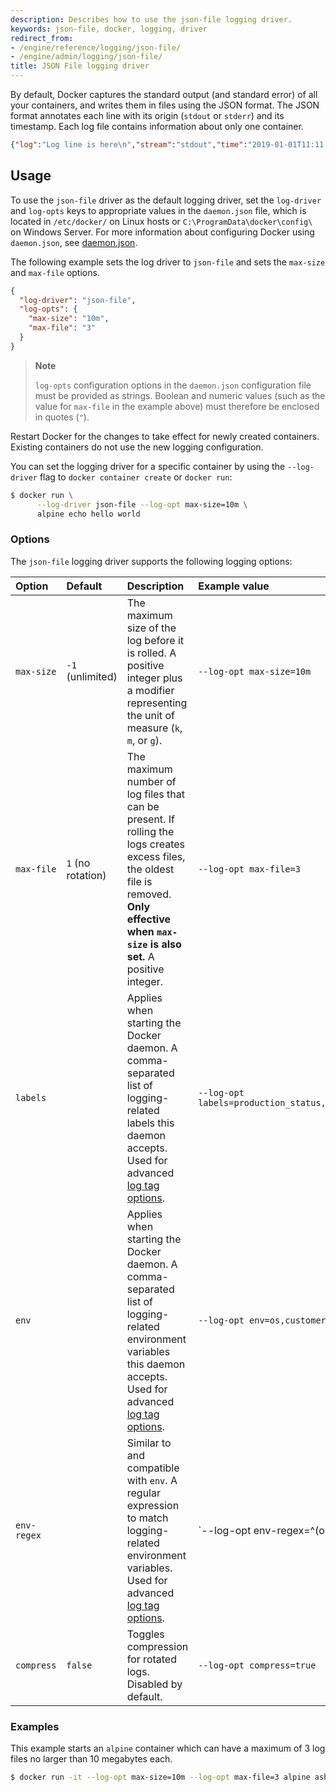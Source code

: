 ```yaml
---
description: Describes how to use the json-file logging driver.
keywords: json-file, docker, logging, driver
redirect_from:
- /engine/reference/logging/json-file/
- /engine/admin/logging/json-file/
title: JSON File logging driver
---
```



By default, Docker captures the standard output (and standard error) of all your containers,
and writes them in files using the JSON format. The JSON format annotates each line with its
origin (`stdout` or `stderr`) and its timestamp. Each log file contains information about
only one container.

```json
{"log":"Log line is here\n","stream":"stdout","time":"2019-01-01T11:11:11.111111111Z"}
```

## Usage

To use the `json-file` driver as the default logging driver, set the `log-driver`
and `log-opts` keys to appropriate values in the `daemon.json` file, which is
located in `/etc/docker/` on Linux hosts or
`C:\ProgramData\docker\config\` on Windows Server. For more information about
configuring Docker using `daemon.json`, see
[daemon.json](../../../engine/reference/commandline/dockerd.md#daemon-configuration-file).

The following example sets the log driver to `json-file` and sets the `max-size` and `max-file` options.

```json
{
  "log-driver": "json-file",
  "log-opts": {
    "max-size": "10m",
    "max-file": "3" 
  }
}
```

> **Note**
>
> `log-opts` configuration options in the `daemon.json` configuration file must
> be provided as strings. Boolean and numeric values (such as the value for
> `max-file` in the example above) must therefore be enclosed in quotes (`"`).

Restart Docker for the changes to take effect for newly created containers.
Existing containers do not use the new logging configuration.

You can set the logging driver for a specific container by using the
`--log-driver` flag to `docker container create` or `docker run`:

```bash
$ docker run \
      --log-driver json-file --log-opt max-size=10m \
      alpine echo hello world
```

### Options

The `json-file` logging driver supports the following logging options:

| Option         | Default           | Description                                                                                                                                                                                    | Example  value                                    |
|:---------------|:------------------|:-----------------------------------------------------------------------------------------------------------------------------------------------------------------------------------------------|:--------------------------------------------------|
| `max-size`     | `-1` (unlimited)  | The maximum size of the log before it is rolled. A positive integer plus a modifier representing the unit of measure (`k`, `m`, or `g`).                                                       | `--log-opt max-size=10m`                          |
| `max-file`     | `1` (no rotation) | The maximum number of log files that can be present. If rolling the logs creates excess files, the oldest file is removed. **Only effective when `max-size` is also set.** A positive integer. | `--log-opt max-file=3`                            |
| `labels`       |                   | Applies when starting the Docker daemon. A comma-separated list of logging-related labels this daemon accepts. Used for advanced [log tag options](log_tags.md).                               | `--log-opt labels=production_status,geo`          |
| `env`          |                   | Applies when starting the Docker daemon. A comma-separated list of logging-related environment variables this daemon accepts. Used for advanced [log tag options](log_tags.md).                | `--log-opt env=os,customer`                       |
| `env-regex`    |                   | Similar to and compatible with `env`. A regular expression to match logging-related environment variables. Used for advanced [log tag options](log_tags.md).                                   | `--log-opt env-regex=^(os|customer).`             |
| `compress`     | `false`           | Toggles compression for rotated logs. Disabled by default.                                                                                                                                     | `--log-opt compress=true`                         |


### Examples

This example starts an `alpine` container which can have a maximum of 3 log
files no larger than 10 megabytes each.

```bash
$ docker run -it --log-opt max-size=10m --log-opt max-file=3 alpine ash
```
